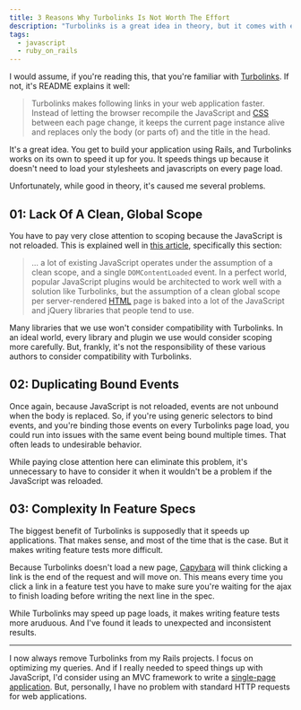 ```yaml
---
title: 3 Reasons Why Turbolinks Is Not Worth The Effort
description: "Turbolinks is a great idea in theory, but it comes with enough problems to offset its benefits."
tags:
  - javascript
  - ruby_on_rails
---
```


I would assume, if you're reading this, that you're familiar with [Turbolinks](https://github.com/turbolinks/turbolinks-classic). If not, it's README explains it well:

> Turbolinks makes following links in your web application faster. Instead of letting the browser recompile the JavaScript and [CSS](/wtf-is-css) between each page change, it keeps the current page instance alive and replaces only the body (or parts of) and the title in the head.

It's a great idea. You get to build your application using Rails, and Turbolinks works on its own to speed it up for you. It speeds things up because it doesn't need to load your stylesheets and javascripts on every page load.

Unfortunately, while good in theory, it's caused me several problems.

## 01: Lack Of A Clean, Global Scope

You have to pay very close attention to scoping because the JavaScript is not reloaded. This is explained well in [this article](https://plus.google.com/+YehudaKatz/posts/A65agXRynUn), specifically this section:

> ... a lot of existing JavaScript operates under the assumption of a clean scope, and a single `DOMContentLoaded` event. In a perfect world, popular JavaScript plugins would be architected to work well with a solution like Turbolinks, but the assumption of a clean global scope per server-rendered [HTML](/wtf-is-html) page is baked into a lot of the JavaScript and jQuery libraries that people tend to use.

Many libraries that we use won't consider compatibility with Turbolinks. In an ideal world, every library and plugin we use would consider scoping more carefully. But, frankly, it's not the responsibility of these various authors to consider compatibility with Turbolinks.

## 02: Duplicating Bound Events

Once again, because JavaScript is not reloaded, events are not unbound when the body is replaced. So, if you're using generic selectors to bind events, and you're binding those events on every Turbolinks page load, you could run into issues with the same event being bound multiple times. That often leads to undesirable behavior.

While paying close attention here can eliminate this problem, it's unnecessary to have to consider it when it wouldn't be a problem if the JavaScript was reloaded.

## 03: Complexity In Feature Specs

The biggest benefit of Turbolinks is supposedly that it speeds up applications. That makes sense, and most of the time that is the case. But it makes writing feature tests more difficult.

Because Turbolinks doesn't load a new page, [Capybara](https://github.com/jnicklas/capybara) will think clicking a link is the end of the request and will move on. This means every time you click a link in a feature test you have to make sure you're waiting for the ajax to finish loading before writing the next line in the spec.

While Turbolinks may speed up page loads, it makes writing feature tests more aruduous. And I've found it leads to unexpected and inconsistent results.

---

I now always remove Turbolinks from my Rails projects. I focus on optimizing my queries. And if I really needed to speed things up with JavaScript, I'd consider using an MVC framework to write a [single-page application](https://en.wikipedia.org/wiki/Single-page_application). But, personally, I have no problem with standard HTTP requests for web applications.
